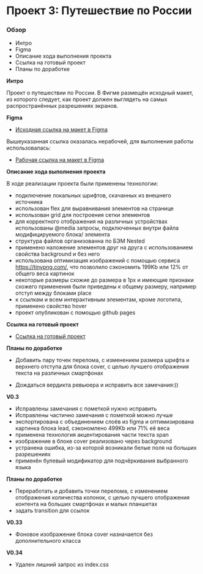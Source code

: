 # Проект 3: Путешествие по России

### Обзор
* Интро
* Figma
* Описание хода выполнения проекта
* Ссылка на готовый проект
* Планы по доработке

**Интро**

 Проект о путешествии по России.
В Фигме размещён исходный макет, из которого следует, как проект должен выглядеть на самых распространённых разрешениях экранов.

**Figma**

* [Исходная ссылка на макет в Figma](https://www.figma.com/file/OyRWEjU6wBwRe1hapzQoLx/Sprint-3%3A-Russia-%2F-desktop-%2B-mobile?node-id=28503%3A0) 

Вышеуказанная ссылка оказалась нерабочей, для выполнения работы использовалась: 
* [Рабочая ссылка на макет в Figma](https://www.figma.com/file/5S2WSbEFL6awjVWJ0NWL8Q/Sprint-3_-Russia-_-desktop-%2B-mobile?node-id=63326%3A0)

**Описание хода выполнения проекта**

В ходе реализации проекта были применены технологии:
- подключение локальных шрифтов, скачанных из внешнего источника
- использован flex для выравнивания элементов на странице
- использован grid для построения сетки элементов 
- для корректного отображения на различных устройствах использованы @media запросы, подключенных внутри файла модифицируемого блока/ элемента
- структура файлов организованна по БЭМ Nested
- применено наложение элементов друг на друга с использованием свойства background и без него
- использована оптимизация изображений с помощью сервиса https://tinypng.com/, что позволило сэкономить 199Kb или 12% от общего веса картинок
- некоторые размеры схожие до размера в 1px и имеющие признаки схожего применения были приведены к общему размеру, например отступ между блоками place
- к ссылкам и всем интерактивным элементам, кроме логотипа, применено свойство hover
- проект опубликован с помощью github pages

**Ссылка на готовый проект**

* [Ссылка на готовый проект](https://leonid-tula.github.io/russian-travel/)

**Планы по доработке**
* Добавить пару точек перелома, с изменением размера шрифта и верхнего отступа для блока cover, с целью лучшего отображения текста на различных смартфонах 

* Дождаться вердикта ревьюера и исправить все замечания:))

**V0.3**

- Исправлены замечания с пометкой нужно исправить
- Исправлены частично замечания с пометкой можно лучше
- экспортирована с объединением слоёв из figma и оптимизирована картинка блока lead, сэкономлено 499Kb или 71% её веса
- применена технология акцентирования части текста span
- изображение в блоке cover реализовано через background
- устранена ошибка, из-за которой возникали белые поля на больших разрешениях
- применён булевый модификатор для подчёркивания выбранного языка

**Планы по доработке**
- Переработать и добавить точки перелома, с изменением отображения количества колонок, с целью лучшего отображения контента на больших смартфонах и малых планшетах
- задать transition для ссылок

**V0.33**

- Фоновое изображение блока cover назначается без дополнительного класса

**V0.34**

- Удален лишний запрос из index.css